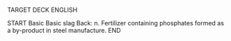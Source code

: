 TARGET DECK
ENGLISH

START
Basic
Basic slag
Back: n. Fertilizer containing phosphates formed as a by-product in steel manufacture.
END
